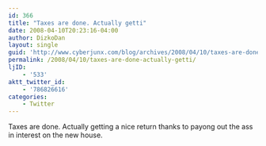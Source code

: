```yaml
---
id: 366
title: "Taxes are done. Actually getti"
date: 2008-04-10T20:23:16-04:00
author: DizkoDan
layout: single
guid: 'http://www.cyberjunx.com/blog/archives/2008/04/10/taxes-are-done-actually-getti/'
permalink: /2008/04/10/taxes-are-done-actually-getti/
ljID:
    - '533'
aktt_twitter_id:
    - '786826616'
categories:
    - Twitter
---
```


Taxes are done. Actually getting a nice return thanks to payong out the ass in interest on the new house.